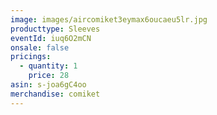 ```yaml
---
image: images/aircomiket3eymax6oucaeu5lr.jpg
producttype: Sleeves
eventId: iuq6O2mCN
onsale: false
pricings:
  - quantity: 1
    price: 28
asin: s-joa6gC4oo
merchandise: comiket
---
```

